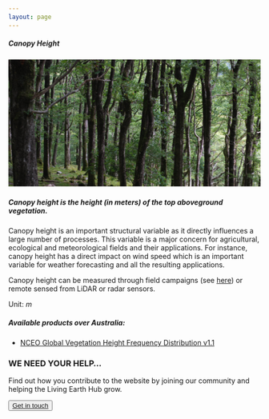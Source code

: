 ```yaml
---
layout: page
---
```


<!-- Content-section-start -->
<div class="container">
    <div class="row">
        <div class="col-12 mt-60">
            <h5 class="common-title">Canopy Height</h5>
        </div>
        <div class="col-xs-12 col-sm-12 col-ms-9 col-lg-9 col-xl-9 col-xxl-9">
            <div class="common-image pb-5">
                <img src="/assets/img/wales/big/canopy-height.jpg" class="img-fluid" alt="Canopy Height">
            </div>
            <div>
                <h5 class="font-weight-bold">Canopy height is the height (in meters) of the top aboveground vegetation.</h5>
                <div class="pt-4">
                    <p>Canopy height is an important structural variable as it directly influences a large number of processes. This variable is a major concern for agricultural, ecological and meteorological fields and their applications. For instance, canopy height has a direct impact on wind speed which is an important variable for weather forecasting and all the resulting applications.</p>
                    <p>Canopy height can be measured through field campaigns (see <a href="https://livingearth.aber.ac.uk/data/ground-measurements/technics/canopy-height-measurements/" target="_blank">here</a>) or remote sensed from LiDAR or radar sensors.</p>
                    <p>Unit: <i>m</i></p>
                </div>
            </div>
            <div class="py-5">
                <h5 class="font-weight-bold mb-4">Available products over Australia:</h5>
                <ul class="list-title">
                    <li class="list-item"><a href="http://livingearth-online.stackstaging.com/wp/data/remote-sensing-algorithms/canopy-height-remote-sensing-algorithms/nceo-global-vegetation-height-frequency-distribution-v1-1/">NCEO Global Vegetation Height Frequency Distribution v1.1</a></li>
                </ul>
            </div>
        </div>
    </div>
</div>
<!-- Content-section-end -->

<!-- get-in-section-Start -->
<div class="container mb-100">
    <div class="get-in-section-main">
        <div class="get-in-section-dsc">
            <h3>WE NEED YOUR HELP&hellip;</h3>
            <p>Find out how you contribute to the website by joining our community and helping the Living Earth Hub grow.</p>
        </div>
        <button type="button"><a href="/contact/">Get in touch</a></button>
    </div>
</div>
<!-- get-in-section-End -->